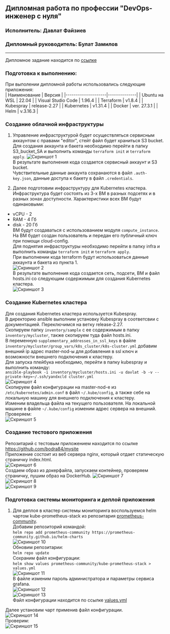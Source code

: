## Дипломная работа по профессии "DevOps-инженер с нуля"
### Исполнитель: Давлат Файзиев
### Дипломный руководитель: Булат Замилов
---
Дипломное задание находится по [ссылке](https://github.com/netology-code/devops-diplom-yandexcloud)  

### Подготовка к выполнению:
При выполении дипломной работы использовались следующие приложения:  
| Наименование       | Версия       |
|--------------------|--------------|
| Ubuntu на WSL      | 22.04        | 
| Visual Studio Code | 1.96.4       | 
| Terraform          | v1.8.4       | 
| Kubespray          | release-2.27 | 
| Kubernetes         | v1.31.4      |
| Docker             | ver. 27.3.1  |
| Helm               | v.3.16.3     |

### Создание облачной инфраструктуры
1. Управление инфраструктурой будет осуществляться сервисным аккаунтом с правами "editor", стейт файл будет храниться S3 bucket.
Для создания аккаунта и бакета необходимо перейти в папку S3_bucket_SA и выполнить команды  `terraform init` и `terraform apply`.
![Скриншот 1](img/1.png)   
В результате выполнения кода создается сервисный аккаунт и S3 bucket.  
Чувствительные данные аккаунта сохранаются в файл `.auth-key.json`, данные доступа к бакету в файл `.credentials`.

2. Далее подготовим инфраструктуру для Kubernetes кластера. Инфраструктура будет состоять из 3-х ВМ в разных подсетях и в разных зонах доступности.
Характеристики всех ВМ будут одинаковыми:
- vCPU - 2
- RAM - 4 Гб
- disk - 20 Гб  
ВМ будут создаваться с использованием модуля `compute_instance`.  На ВМ будет создан пользователь и передан его публичный ключ при помощи cloud-config.  
Для поднятия инфраструктуры необходимо перейти в папку infra и выполнить команды  `terraform init` и `terraform apply`.  
При выполнении кода terraform будут использоваться данные аккаунта и бакета из пункта 1.  
![Скриншот 2](img/2.png)   
В результате выполнения кода создается сеть, подсети, ВМ и файл hosts.ini со следующим содержимым для создания Kubernetes кластера.  
![Скриншот 3](img/3.png)   

### Создание Kubernetes кластера
Для создания Kubernetes кластера используется Kubespray.  
В директорию ansible выполним установку Kubespray в соответсвии с документацией. Переключимся на ветку release-2.27.  
Скопируем папку `inventory/sample` с ее содержимым в папку `inventory/mycluster`, также скопируем туда файл hosts.ini.  
В переменную `supplementary_addresses_in_ssl_keys` в файле `inventory/mycluster/group_vars/k8s_cluster/k8s-cluster.yml` добавим внешний ip адрес master-nod-ы для добавления в ssl ключ и возможности внешнего подключения к кластеру.  
Для запуска плейбука необходимо, перейти в папку kubespray и выполнить команду:  
 `ansible-playbook -i inventory/mycluster/hosts.ini -u davlat -b -v --private-key=~/.ssh/yandxcld cluster.yml`  
![Скриншот 4](img/4.png)   
 Скопируем файл конфигурации на master-nod-е из `/etc/kubernetes/admin.conf` в файл `~/.kube/config`, а также себе на локальную машину для внешнего подключения к кластеру.  
 Изменим владельца файла на текущего пользователя.
 На локальной машине в файле `~/.kube/config` изменим адрес сервера на внешний.  
 Проверяем:  
 ![Скриншот 5](img/5.png)  

 ### Создание тестового приложения
 Репозитарий с тестовым приложением находится по ссылке https://github.com/bodra84/mysite  
 Приложение состоит из веб сервера nginx, который отдает статическую страничку index.html.  
 ![Скриншот 6](img/6.png)  
 Создаем образ из докерфайла, запускаем контейнер, проверяем страничку, пушим образ на DockerHub.
![Скриншот 7](img/7.png)  
![Скриншот 8](img/8.png)  
![Скриншот 9](img/9.png)  

### Подготовка cистемы мониторинга и деплой приложения
1. Для деплоя в кластер системы мониторинга воспользуемся helm чартом kube-prometheus-stack из репозитария [prometheus-community](https://github.com/prometheus-community).  
Добавим репозиторий командой:  
`helm repo add prometheus-community https://prometheus-community.github.io/helm-charts`  
![Скриншот 10](img/10.png)  
Обновим репозитарии:  
`helm repo update`  
Сохраним файл конфигурации:  
`helm show values prometheus-community/kube-prometheus-stack > values.yml`  
![Скриншот 11](img/11.png)  
В файле изменим пароль администратора и параметры сервиса grafana.  
![Скриншот 12](img/12.png)  
![Скриншот 13](img/13.png)  
Файл конфигурации находится по ссылке [values.yml](helm/values.yml)  

Далее установим чарт применив файл конфигурации.  
![Скриншот 14](img/14.png)   
Проверим:  
![Скриншот 15](img/15.png)  
